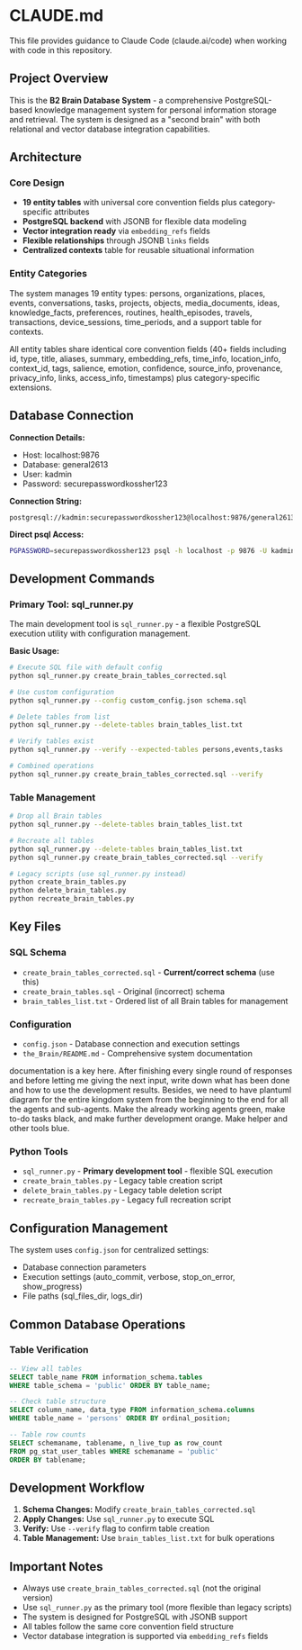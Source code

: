 # CLAUDE.md

This file provides guidance to Claude Code (claude.ai/code) when working with code in this repository.

## Project Overview

This is the **B2 Brain Database System** - a comprehensive PostgreSQL-based knowledge management system for personal information storage and retrieval. The system is designed as a "second brain" with both relational and vector database integration capabilities.

## Architecture

### Core Design
- **19 entity tables** with universal core convention fields plus category-specific attributes
- **PostgreSQL backend** with JSONB for flexible data modeling
- **Vector integration ready** via `embedding_refs` fields
- **Flexible relationships** through JSONB `links` fields
- **Centralized contexts** table for reusable situational information

### Entity Categories
The system manages 19 entity types: persons, organizations, places, events, conversations, tasks, projects, objects, media_documents, ideas, knowledge_facts, preferences, routines, health_episodes, travels, transactions, device_sessions, time_periods, and a support table for contexts.

All entity tables share identical core convention fields (40+ fields including id, type, title, aliases, summary, embedding_refs, time_info, location_info, context_id, tags, salience, emotion, confidence, source_info, provenance, privacy_info, links, access_info, timestamps) plus category-specific extensions.

## Database Connection

**Connection Details:**
- Host: localhost:9876
- Database: general2613  
- User: kadmin
- Password: securepasswordkossher123

**Connection String:**
```
postgresql://kadmin:securepasswordkossher123@localhost:9876/general2613
```

**Direct psql Access:**
```bash
PGPASSWORD=securepasswordkossher123 psql -h localhost -p 9876 -U kadmin -d general2613
```

## Development Commands

### Primary Tool: sql_runner.py
The main development tool is `sql_runner.py` - a flexible PostgreSQL execution utility with configuration management.

**Basic Usage:**
```bash
# Execute SQL file with default config
python sql_runner.py create_brain_tables_corrected.sql

# Use custom configuration  
python sql_runner.py --config custom_config.json schema.sql

# Delete tables from list
python sql_runner.py --delete-tables brain_tables_list.txt

# Verify tables exist
python sql_runner.py --verify --expected-tables persons,events,tasks

# Combined operations
python sql_runner.py create_brain_tables_corrected.sql --verify
```



### Table Management
```bash
# Drop all Brain tables
python sql_runner.py --delete-tables brain_tables_list.txt

# Recreate all tables
python sql_runner.py --delete-tables brain_tables_list.txt
python sql_runner.py create_brain_tables_corrected.sql --verify

# Legacy scripts (use sql_runner.py instead)
python create_brain_tables.py
python delete_brain_tables.py  
python recreate_brain_tables.py
```

## Key Files

### SQL Schema
- `create_brain_tables_corrected.sql` - **Current/correct schema** (use this)
- `create_brain_tables.sql` - Original (incorrect) schema
- `brain_tables_list.txt` - Ordered list of all Brain tables for management

### Configuration
- `config.json` - Database connection and execution settings
- `the_Brain/README.md` - Comprehensive system documentation

documentation is a key here. After finishing every single round of responses and before letting me giving the next input, write down what has been done and how to use the development results. Besides, we need to have plantuml diagram for the entire kingdom system from the beginning to the end for all the agents and sub-agents. Make the already    working agents green, make to-do tasks black, and make further  development orange. Make helper and other tools blue.   

### Python Tools
- `sql_runner.py` - **Primary development tool** - flexible SQL execution
- `create_brain_tables.py` - Legacy table creation script
- `delete_brain_tables.py` - Legacy table deletion script  
- `recreate_brain_tables.py` - Legacy full recreation script

## Configuration Management

The system uses `config.json` for centralized settings:
- Database connection parameters
- Execution settings (auto_commit, verbose, stop_on_error, show_progress)
- File paths (sql_files_dir, logs_dir)

## Common Database Operations

### Table Verification
```sql
-- View all tables
SELECT table_name FROM information_schema.tables 
WHERE table_schema = 'public' ORDER BY table_name;

-- Check table structure  
SELECT column_name, data_type FROM information_schema.columns 
WHERE table_name = 'persons' ORDER BY ordinal_position;

-- Table row counts
SELECT schemaname, tablename, n_live_tup as row_count
FROM pg_stat_user_tables WHERE schemaname = 'public'
ORDER BY tablename;
```

## Development Workflow

1. **Schema Changes:** Modify `create_brain_tables_corrected.sql`
2. **Apply Changes:** Use `sql_runner.py` to execute SQL
3. **Verify:** Use `--verify` flag to confirm table creation
4. **Table Management:** Use `brain_tables_list.txt` for bulk operations

## Important Notes

- Always use `create_brain_tables_corrected.sql` (not the original version)
- Use `sql_runner.py` as the primary tool (more flexible than legacy scripts)
- The system is designed for PostgreSQL with JSONB support
- All tables follow the same core convention field structure
- Vector database integration is supported via `embedding_refs` fields